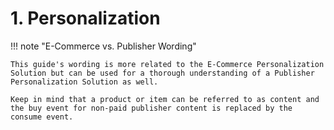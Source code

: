 # 1. Personalization

!!! note "E-Commerce vs. Publisher Wording"

    This guide's wording is more related to the E-Commerce Personalization Solution but can be used for a thorough understanding of a Publisher Personalization Solution as well.

    Keep in mind that a product or item can be referred to as content and the buy event for non-paid publisher content is replaced by the consume event.
